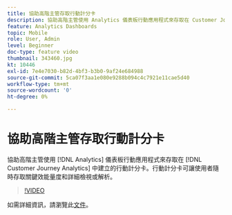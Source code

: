 ```yaml
---
title: 協助高階主管存取行動計分卡
description: 協助高階主管使用 Analytics 儀表板行動應用程式來存取在 Customer Journey Analytics 中建立的行動計分卡。行動計分卡可讓使用者隨時存取關鍵效能量度和詳細檢視或解析。
feature: Analytics Dashboards
topic: Mobile
role: User, Admin
level: Beginner
doc-type: feature video
thumbnail: 343460.jpg
kt: 10446
exl-id: 7e4e7030-b82d-4bf3-b3b0-9af24e684988
source-git-commit: 5ca07f3aa1e080e9288b094c4c7921e11cae5d40
workflow-type: tm+mt
source-wordcount: '0'
ht-degree: 0%

---
```


# 協助高階主管存取行動計分卡

協助高階主管使用 [!DNL Analytics] 儀表板行動應用程式來存取在 [!DNL Customer Journey Analytics] 中建立的行動計分卡。行動計分卡可讓使用者隨時存取關鍵效能量度和詳細檢視或解析。

>[!VIDEO](https://video.tv.adobe.com/v/343460/?quality=12&learn=on)

如需詳細資訊，請瀏覽此[文件](https://experienceleague.adobe.com/docs/analytics-platform/using/cja-dashboards/set-up-execs.html?lang=zh-Hant)。